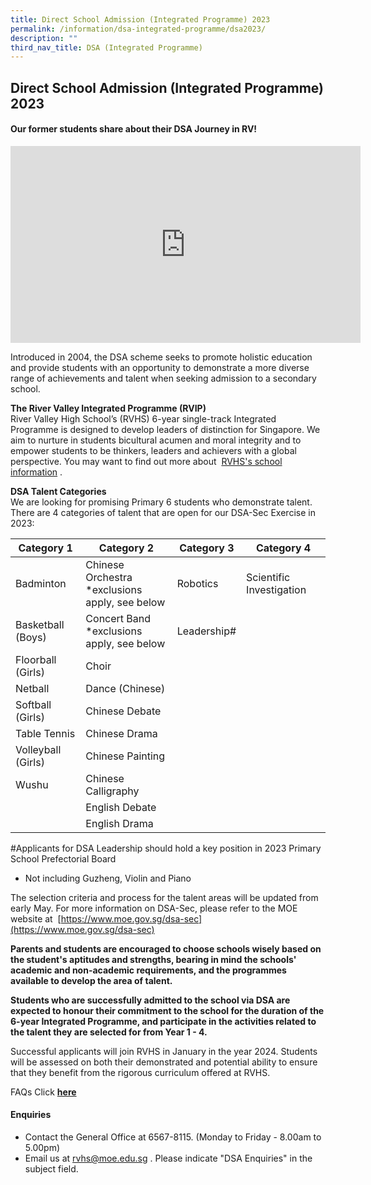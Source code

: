 ```yaml
---
title: Direct School Admission (Integrated Programme) 2023
permalink: /information/dsa-integrated-programme/dsa2023/
description: ""
third_nav_title: DSA (Integrated Programme)
---
```

## Direct School Admission (Integrated Programme) 2023

#### Our former students share about their DSA Journey in RV!

<iframe width="560" height="315" src="https://www.youtube.com/embed/4vca6BI44wY" title="DSA" frameborder="0" allow="accelerometer; autoplay; clipboard-write; encrypted-media; gyroscope; picture-in-picture" allowfullscreen=""></iframe>

Introduced in 2004, the DSA scheme seeks to promote holistic education and provide students with an opportunity to demonstrate a more diverse range of achievements and talent when seeking admission to a secondary school.

**The River Valley Integrated Programme (RVIP)**<br>
River Valley High School’s (RVHS) 6-year single-track Integrated Programme is designed to develop leaders of distinction for Singapore. We aim to nurture in students bicultural acumen and moral integrity and to empower students to be thinkers, leaders and achievers with a global perspective. You may want to find out more about&nbsp;&nbsp;[RVHS's school information](/about-rv/awcei/)&nbsp;.

**DSA Talent Categories**<br>
We are looking for promising Primary 6 students who demonstrate talent. There are 4 categories of talent that are open for our DSA-Sec Exercise in 2023:



| Category 1 | Category 2 | Category 3 | Category 4 |
| -------- | -------- | -------- | -------- |
| Badminton     | Chinese Orchestra <br>*exclusions apply, see below     | Robotics     | Scientific Investigation |
| Basketball (Boys) | Concert Band <br>*exclusions apply, see below | Leadership# |  |
| Floorball (Girls)     | Choir   |      |   |
| Netball    | Dance (Chinese)   |      |   |
| Softball (Girls)    | Chinese Debate  |      |   |
| Table Tennis    | Chinese Drama |      |   |
| Volleyball (Girls)   | Chinese Painting |      |   |
| Wushu  | Chinese Calligraphy |      |   |
|   | English Debate |      |   |
|   | English Drama |      |   |

#Applicants for DSA Leadership should hold a key position in 2023 Primary School Prefectorial Board

* Not including Guzheng, Violin and Piano

The selection criteria and process for the talent areas will be updated from early May. For more information on DSA-Sec, please refer to the MOE website at  &nbsp;[https://www.moe.gov.sg/dsa-sec](https://www.moe.gov.sg/dsa-sec)

**Parents and students are encouraged to choose schools wisely based on the student's aptitudes and strengths, bearing in mind the schools' academic and non-academic requirements, and the programmes available to develop the area of talent.**&nbsp;

**Students who are successfully admitted to the school via DSA are expected to honour their commitment to the school for the duration of the 6-year Integrated Programme, and participate in the activities related to the talent they are selected for from Year 1 - 4.**&nbsp;

Successful applicants will join RVHS in January in the year 2024. Students will be assessed on both their demonstrated and potential ability to ensure that they benefit from the rigorous curriculum offered at RVHS.

FAQs Click&nbsp;**[here](/information/faqs/)**

#### Enquiries

*   Contact the General Office at 6567-8115. (Monday to Friday - 8.00am to 5.00pm)
*   Email us at&nbsp;[rvhs@moe.edu.sg](mailto:rvhs@moe.edu.sg)&nbsp;. Please indicate "DSA Enquiries" in the subject field.